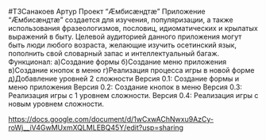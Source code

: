 #ТЗСанакоев Артур
Проект “Æмбисæндтæ”
Приложение “Æмбисæндтæ” создается для изучения, популяризации, а также использования фразеологизмов, пословиц, идиоматических и  крылатых выражений в быту.
Целевой аудиторией данного приложения могут быть люди любого возраста, желающие изучить осетинский язык, пополнить свой словарный запас и интеллектуальный багаж.
Функционал:
а)Создание формы 
б)Создание меню приложения
в)Создание кнопок в меню
г)Реализация процесса игры в новой форме
д)Добавление уровней 2 сложности
 Версия 0.1: Создание формы и меню приложения
 Версия 0.2: Создание кнопок в меню
 Версия 0.3: Реализация игры с 1 уровнем сложности.
 Версия 0.4: Реализация игры с новым уровнем сложности.



https://docs.google.com/document/d/1wCxwAChNwxu9AzCy-roWj__iV4GwMUxmXQLMLEBQ45Y/edit?usp=sharing
